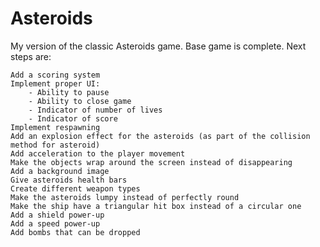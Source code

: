 # Asteroids

My version of the classic Asteroids game. Base game is complete. Next steps are:

    Add a scoring system
    Implement proper UI:
        - Ability to pause
        - Ability to close game
        - Indicator of number of lives
        - Indicator of score
    Implement respawning 
    Add an explosion effect for the asteroids (as part of the collision method for asteroid)
    Add acceleration to the player movement
    Make the objects wrap around the screen instead of disappearing
    Add a background image
    Give asteroids health bars
    Create different weapon types
    Make the asteroids lumpy instead of perfectly round
    Make the ship have a triangular hit box instead of a circular one
    Add a shield power-up
    Add a speed power-up
    Add bombs that can be dropped
